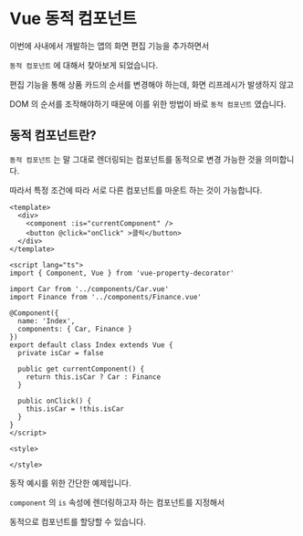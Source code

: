 # Vue 동적 컴포넌트

이번에 사내에서 개발하는 앱의 화면 편집 기능을 추가하면서 

`동적 컴포넌트` 에 대해서 찾아보게 되었습니다.

편집 기능을 통해 상품 카드의 순서를 변경해야 하는데, 화면 리프레시가 발생하지 않고

DOM 의 순서를 조작해야하기 때문에 이를 위한 방법이 바로 `동적 컴포넌트` 였습니다.

## 동적 컴포넌트란?

`동적 컴포넌트` 는 말 그대로 렌더링되는 컴포넌트를 동적으로 변경 가능한 것을 의미합니다.

따라서 특정 조건에 따라 서로 다른 컴포넌트를 마운트 하는 것이 가능합니다.

```tsx
<template>
  <div>
    <component :is="currentComponent" />
    <button @click="onClick" >클릭</button>
  </div>
</template>

<script lang="ts">
import { Component, Vue } from 'vue-property-decorator'

import Car from '../components/Car.vue'
import Finance from '../components/Finance.vue'

@Component({
  name: 'Index',
  components: { Car, Finance }
})
export default class Index extends Vue {
  private isCar = false

  public get currentComponent() {
    return this.isCar ? Car : Finance
  }

  public onClick() {
    this.isCar = !this.isCar
  }
}
</script>

<style>

</style>
```

동작 예시를 위한 간단한 예제입니다.

`component` 의 `is` 속성에 렌더링하고자 하는 컴포넌트를 지정해서

동적으로 컴포넌트를 할당할 수 있습니다.